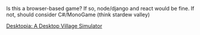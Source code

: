 Is this a browser-based game? If so, node/django and react would be fine. If not, should consider C#/MonoGame (think stardew valley)

[Desktopia: A Desktop Village Simulator](https://github.com/screenshakes/Desktopia)

